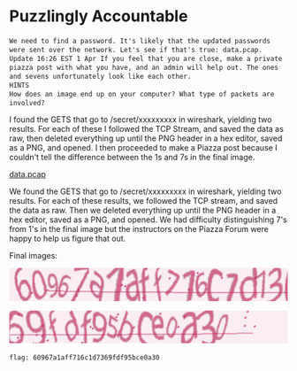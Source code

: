 # Puzzlingly Accountable

```
We need to find a password. It's likely that the updated passwords were sent over the network. Let's see if that's true: data.pcap. Update 16:26 EST 1 Apr If you feel that you are close, make a private piazza post with what you have, and an admin will help out. The ones and sevens unfortunately look like each other.
HINTS
How does an image end up on your computer? What type of packets are involved?
```

I found the GETS that go to /secret/xxxxxxxxx in wireshark, yielding two results.  For each of these I followed the TCP Stream, and saved the data as raw, then deleted everything up until the PNG header in a hex editor, saved as a PNG, and opened.  I then proceeded to make a Piazza post because I couldn't tell the difference between the 1s and 7s in the final image.


[data.pcap](https://webshell2017.picoctf.com/static/5f7b893f22f274c7298cb7be4d36eed8/data.pcap)


We found the GETS that go to /secret/xxxxxxxxx in wireshark, yielding two results. For each of these results, we followed the TCP stream, and saved the data as raw. Then we deleted everything up until the PNG header in a hex editor, saved as a PNG, and opened. We had difficulty distinguishing 7's from 1's in the final image but the instructors on the Piazza Forum were happy to help us figure that out.


Final images:

![1](1.png)

![2](2.png)

```
flag: 60967a1aff716c1d7369fdf95bce0a30
```

